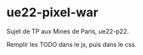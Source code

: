 # ue22-pixel-war

Sujet de TP aux Mines de Paris, ue22-p22.

Remplir les TODO dans le js, puis dans le css.
